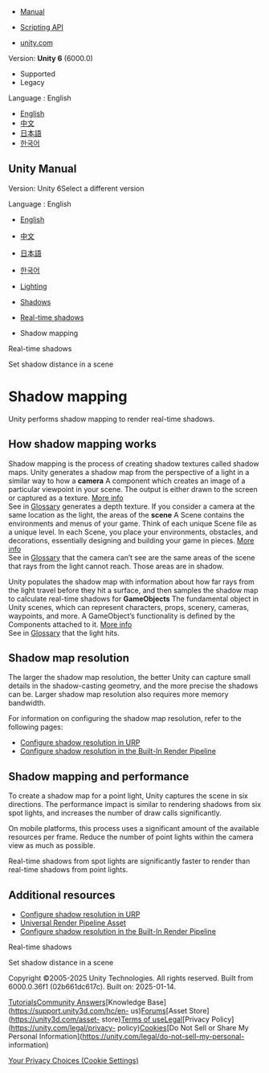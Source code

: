 [](https://docs.unity3d.com)

  * [Manual](../Manual/index.html)
  * [Scripting API](../ScriptReference/index.html)

  * [unity.com](https://unity.com/)

Version: **Unity 6** (6000.0)

  * Supported
  * Legacy

Language : English

  * [English](/Manual/shadow-mapping.html)
  * [中文](/cn/current/Manual/shadow-mapping.html)
  * [日本語](/ja/current/Manual/shadow-mapping.html)
  * [한국어](/kr/current/Manual/shadow-mapping.html)

[](https://docs.unity3d.com)

## Unity Manual

Version: Unity 6Select a different version

Language : English

  * [English](/Manual/shadow-mapping.html)
  * [中文](/cn/current/Manual/shadow-mapping.html)
  * [日本語](/ja/current/Manual/shadow-mapping.html)
  * [한국어](/kr/current/Manual/shadow-mapping.html)

  * [Lighting](LightingOverview.html)
  * [Shadows](Shadows.html)
  * [Real-time shadows](shadow-realtime.html)
  * Shadow mapping

[](shadow-realtime.html)

Real-time shadows

[](shadow-distance.html)

Set shadow distance in a scene

# Shadow mapping

Unity performs shadow mapping to render real-time shadows.

## How shadow mapping works

Shadow mapping is the process of creating shadow textures called shadow maps.
Unity generates a shadow map from the perspective of a light in a similar way
to how a **camera** A component which creates an image of a particular
viewpoint in your scene. The output is either drawn to the screen or captured
as a texture. [More info](CamerasOverview.html)  
See in [Glossary](Glossary.html#Camera) generates a depth texture. If you
consider a camera at the same location as the light, the areas of the
**scene** A Scene contains the environments and menus of your game. Think of
each unique Scene file as a unique level. In each Scene, you place your
environments, obstacles, and decorations, essentially designing and building
your game in pieces. [More info](CreatingScenes.html)  
See in [Glossary](Glossary.html#Scene) that the camera can’t see are the same
areas of the scene that rays from the light cannot reach. Those areas are in
shadow.

Unity populates the shadow map with information about how far rays from the
light travel before they hit a surface, and then samples the shadow map to
calculate real-time shadows for **GameObjects** The fundamental object in
Unity scenes, which can represent characters, props, scenery, cameras,
waypoints, and more. A GameObject’s functionality is defined by the Components
attached to it. [More info](class-GameObject.html)  
See in [Glossary](Glossary.html#GameObject) that the light hits.

## Shadow map resolution

The larger the shadow map resolution, the better Unity can capture small
details in the shadow-casting geometry, and the more precise the shadows can
be. Larger shadow map resolution also requires more memory bandwidth.

For information on configuring the shadow map resolution, refer to the
following pages:

  * [Configure shadow resolution in URP](urp/shadow-resolution-urp.html)
  * [Configure shadow resolution in the Built-In Render Pipeline](shadow-resolution-birp.html)

##  Shadow mapping and performance

To create a shadow map for a point light, Unity captures the scene in six
directions. The performance impact is similar to rendering shadows from six
spot lights, and increases the number of draw calls significantly.

On mobile platforms, this process uses a significant amount of the available
resources per frame. Reduce the number of point lights within the camera view
as much as possible.

Real-time shadows from spot lights are significantly faster to render than
real-time shadows from point lights.

## Additional resources

  * [Configure shadow resolution in URP](urp/shadow-resolution-urp.html)
  * [Universal Render Pipeline Asset](urp/universalrp-asset.html)
  * [Configure shadow resolution in the Built-In Render Pipeline](shadow-resolution-birp.html)

[](shadow-realtime.html)

Real-time shadows

[](shadow-distance.html)

Set shadow distance in a scene

Copyright ©2005-2025 Unity Technologies. All rights reserved. Built from
6000.0.36f1 (02b661dc617c). Built on: 2025-01-14.

[Tutorials](https://learn.unity.com/)[Community
Answers](https://answers.unity3d.com)[Knowledge
Base](https://support.unity3d.com/hc/en-
us)[Forums](https://forum.unity3d.com)[Asset Store](https://unity3d.com/asset-
store)[Terms of
use](https://docs.unity3d.com/Manual/TermsOfUse.html)[Legal](https://unity.com/legal)[Privacy
Policy](https://unity.com/legal/privacy-
policy)[Cookies](https://unity.com/legal/cookie-policy)[Do Not Sell or Share
My Personal Information](https://unity.com/legal/do-not-sell-my-personal-
information)

[Your Privacy Choices (Cookie Settings)](javascript:void\(0\);)

